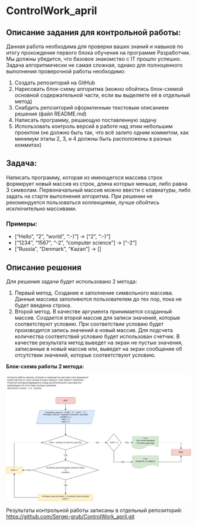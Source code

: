 # ControlWork_april

## **Описание задания для контрольной работы:**

Данная работа необходима для проверки ваших знаний и навыков по итогу прохождения первого блока обучения на программе Разработчик. Мы должны убедится, что базовое знакомство с IT прошло успешно.
Задача алгоритмически не самая сложная, однако для полноценного выполнения проверочной работы необходимо:
1. Создать репозиторий на GitHub
2. Нарисовать блок-схему алгоритма (можно обойтись блок-схемой основной содержательной части, если вы выделяете её в отдельный метод)
3. Снабдить репозиторий оформленным текстовым описанием решения (файл README.md)
4. Написать программу, решающую поставленную задачу
5. Использовать контроль версий в работе над этим небольшим проектом (не должно быть так, что всё залито одним коммитом, как минимум этапы 2, 3, и 4 должны быть расположены в разных коммитах)

## Задача: 
Написать программу, которая из имеющегося массива строк формирует новый массив из строк, длина которых меньше, либо равна 3 символам. Первоначальный массив можно ввести с клавиатуры, либо задать на старте выполнения алгоритма. При решении не рекомендуется пользоваться коллекциями, лучше обойтись исключительно массивами.

### Примеры:
* [“Hello”, “2”, “world”, “:-)”] → [“2”, “:-)”]
* [“1234”, “1567”, “-2”, “computer science”] → [“-2”]
* [“Russia”, “Denmark”, “Kazan”] → []


## Описание решения
Для решения задачи будет использовано 2 метода:
1. Первый метод. Создание и заполнение символьного массива. Данные массива заполняются пользователем до тех пор, пока не будет введена строка.
2. Второй метод. В качестве аргумента принимается созданный массив. Создается второй массив для записи значений, которые соответствуют условию. При соответствии условию будет производится запись значений в новый массив. Для подсчета количества соответствий условию будет использован счетчик. В качестве результата метод выведет на экран не пустые значения, записанные в новый массив или, выведет на экран сообщение об отсутствии значений, которые соответствуют условию.

**Блок-схема работы 2 метода:**

![Блок-схема 2 метода](diagram_method2.png)

Результаты контрольной работы записаны в отдельный репозиторий: https://github.com/Sergei-grub/ControlWork_april.git